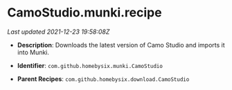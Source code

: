 # CamoStudio.munki.recipe

_Last updated 2021-12-23 19:58:08Z_

- **Description**: Downloads the latest version of Camo Studio and imports it into Munki.

- **Identifier**: `com.github.homebysix.munki.CamoStudio`

- **Parent Recipes**: `com.github.homebysix.download.CamoStudio`